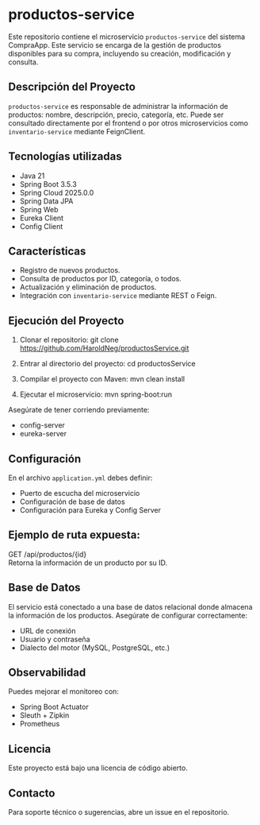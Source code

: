 productos-service
==================

Este repositorio contiene el microservicio `productos-service` del sistema CompraApp.
Este servicio se encarga de la gestión de productos disponibles para su compra, incluyendo su creación, modificación y consulta.

Descripción del Proyecto
-------------------------
`productos-service` es responsable de administrar la información de productos: nombre, descripción, precio, categoría, etc.
Puede ser consultado directamente por el frontend o por otros microservicios como `inventario-service` mediante FeignClient.

Tecnologías utilizadas
-----------------------
- Java 21
- Spring Boot 3.5.3
- Spring Cloud 2025.0.0
- Spring Data JPA
- Spring Web
- Eureka Client
- Config Client

Características
---------------
- Registro de nuevos productos.
- Consulta de productos por ID, categoría, o todos.
- Actualización y eliminación de productos.
- Integración con `inventario-service` mediante REST o Feign.

Ejecución del Proyecto
-----------------------
1. Clonar el repositorio:
   git clone https://github.com/HaroldNeg/productosService.git

2. Entrar al directorio del proyecto:
   cd productosService

3. Compilar el proyecto con Maven:
   mvn clean install

4. Ejecutar el microservicio:
   mvn spring-boot:run

Asegúrate de tener corriendo previamente:
- config-server
- eureka-server

Configuración
-------------
En el archivo `application.yml` debes definir:
- Puerto de escucha del microservicio
- Configuración de base de datos
- Configuración para Eureka y Config Server

Ejemplo de ruta expuesta:
--------------------------
GET /api/productos/{id}  
Retorna la información de un producto por su ID.

Base de Datos
-------------
El servicio está conectado a una base de datos relacional donde almacena la información de los productos.
Asegúrate de configurar correctamente:
- URL de conexión
- Usuario y contraseña
- Dialecto del motor (MySQL, PostgreSQL, etc.)

Observabilidad
--------------
Puedes mejorar el monitoreo con:
- Spring Boot Actuator
- Sleuth + Zipkin
- Prometheus

Licencia
--------
Este proyecto está bajo una licencia de código abierto.

Contacto
--------
Para soporte técnico o sugerencias, abre un issue en el repositorio.
